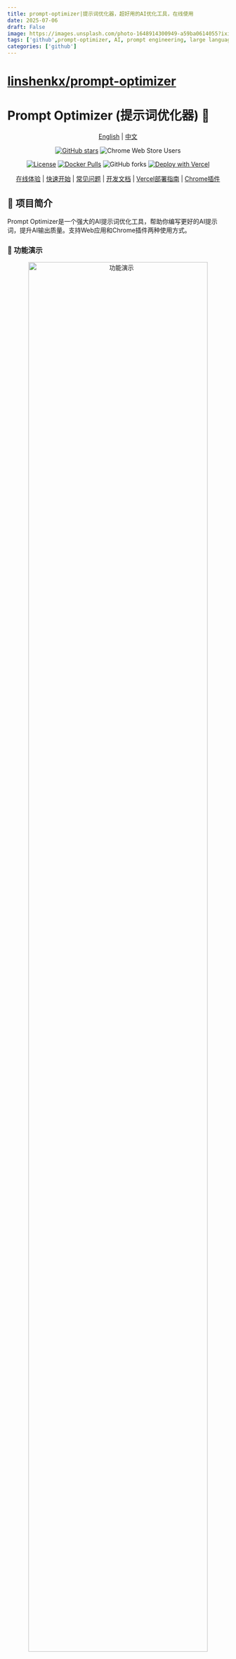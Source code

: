 ```yaml
---
title: prompt-optimizer|提示词优化器，超好用的AI优化工具，在线使用
date: 2025-07-06
draft: False
image: https://images.unsplash.com/photo-1648914300949-a59ba0614055?ixid=M3w0NjAwMjJ8MHwxfHJhbmRvbXx8fHx8fHx8fDE3NTAzMTgxMzV8&ixlib=rb-4.1.0
tags: ['github',prompt-optimizer, AI, prompt engineering, large language model, LLM, OpenAI, Gemini, DeepSeek,  智谱AI, SiliconFlow]
categories: ['github']
---
```


# [linshenkx/prompt-optimizer](https://github.com/linshenkx/prompt-optimizer)

# Prompt Optimizer (提示词优化器) 🚀

<div align="center">

[English](https://github.com/linshenkx/prompt-optimizer/blob/master/README_EN.md) | [中文](https://github.com/linshenkx/prompt-optimizer/blob/master/README.md)

[![GitHub stars](https://img.shields.io/github/stars/linshenkx/prompt-optimizer)](https://github.com/linshenkx/prompt-optimizer/stargazers)
![Chrome Web Store Users](https://img.shields.io/chrome-web-store/users/cakkkhboolfnadechdlgdcnjammejlna?style=flat&label=Chrome%20Users&link=https%3A%2F%2Fchromewebstore.google.com%2Fdetail%2F%25E6%258F%2590%25E7%25A4%25BA%25E8%25AF%258D%25E4%25BC%2598%25E5%258C%2596%25E5%2599%25A8%2Fcakkkhboolfnadechdlgdcnjammejlna)

[![License](https://img.shields.io/badge/license-MIT-blue.svg)](https://github.com/linshenkx/prompt-optimizer/blob/master/LICENSE)
[![Docker Pulls](https://img.shields.io/docker/pulls/linshen/prompt-optimizer)](https://hub.docker.com/r/linshen/prompt-optimizer)
![GitHub forks](https://img.shields.io/github/forks/linshenkx/prompt-optimizer?style=flat)
[![Deploy with Vercel](https://img.shields.io/badge/Vercel-indigo?style=flat&logo=vercel)](https://vercel.com/new/clone?repository-url=https%3A%2F%2Fgithub.com%2Flinshenkx%2Fprompt-optimizer)

[在线体验](https://prompt.always200.com) | [快速开始](#快速开始) | [常见问题](#常见问题) | [开发文档](https://github.com/linshenkx/prompt-optimizer/blob/master/dev.md) | [Vercel部署指南](https://github.com/linshenkx/prompt-optimizer/blob/master/docs/vercel.md) | [Chrome插件](https://chromewebstore.google.com/detail/prompt-optimizer/cakkkhboolfnadechdlgdcnjammejlna)

</div>

## 📖 项目简介

Prompt Optimizer是一个强大的AI提示词优化工具，帮助你编写更好的AI提示词，提升AI输出质量。支持Web应用和Chrome插件两种使用方式。

### 🎥 功能演示

<div align="center">
  <img src="prompt-optimizer-contrast.png" alt="功能演示" width="90%">
</div>

## ✨ 核心特性

- 🎯 **智能优化**：一键优化提示词，支持多轮迭代改进，提升AI回复准确度
- 🔄 **对比测试**：支持原始提示词和优化后提示词的实时对比，直观展示优化效果
- 🤖 **多模型集成**：支持OpenAI、Gemini、DeepSeek、智谱AI、SiliconFlow等主流AI模型
- ⚙️ **高级参数配置**：支持为每个模型单独配置temperature、max_tokens等LLM参数
- 🔒 **安全架构**：纯客户端处理，数据直接与AI服务商交互，不经过中间服务器
- 💾 **隐私保护**：本地加密存储历史记录和API密钥，支持数据导入导出
- 📱 **多端支持**：同时提供Web应用和Chrome插件两种使用方式
- 🎨 **用户体验**：简洁直观的界面设计，响应式布局和流畅交互动效
- 🌐 **跨域支持**：Vercel部署时支持使用Edge Runtime代理解决跨域问题
- 🔐 **访问控制**：支持密码保护功能，保障部署安全

## 快速开始

### 1. 使用在线版本（推荐）

直接访问：[https://prompt.always200.com](https://prompt.always200.com)

项目是纯前端项目，所有数据只存储在浏览器本地，不会上传至任何服务器，因此直接使用在线版本也是安全可靠的

### 2. Vercel部署
方式1：一键部署到自己的Vercel：
   [![部署到 Vercel](https://vercel.com/button)](https://vercel.com/new/clone?repository-url=https%3A%2F%2Fgithub.com%2Flinshenkx%2Fprompt-optimizer)

方式2: Fork项目后在Vercel中导入（推荐）：
   - 先Fork项目到自己的GitHub
   - 然后在Vercel中导入该项目
   - 可跟踪源项目更新，便于同步最新功能和修复
- 配置环境变量：
  - `ACCESS_PASSWORD`：设置访问密码，启用访问限制
  - `VITE_OPENAI_API_KEY`等：配置各AI服务商的API密钥

更多详细的部署步骤和注意事项，请查看：
- [Vercel部署指南](https://github.com/linshenkx/prompt-optimizer/blob/master/docs/vercel.md)

### 3. 安装Chrome插件
1. 从Chrome商店安装（由于审批较慢，可能不是最新的）：[Chrome商店地址](https://chromewebstore.google.com/detail/prompt-optimizer/cakkkhboolfnadechdlgdcnjammejlna)
2. 点击图标即可打开提示词优化器

### 4. Docker部署
```bash
# 运行容器（默认配置）
docker run -d -p 80:80 --restart unless-stopped --name prompt-optimizer linshen/prompt-optimizer

# 运行容器（配置API密钥和访问密码）
docker run -d -p 80:80 \
  -e VITE_OPENAI_API_KEY=your_key \
  -e ACCESS_USERNAME=your_username \  # 可选，默认为"admin"
  -e ACCESS_PASSWORD=your_password \  # 设置访问密码
  --restart unless-stopped \
  --name prompt-optimizer \
  linshen/prompt-optimizer
  
```

### 5. Docker Compose部署
```bash
# 1. 克隆仓库
git clone https://github.com/linshenkx/prompt-optimizer.git
cd prompt-optimizer

# 2. 可选：创建.env文件配置API密钥和访问认证
cat > .env << EOF
# API密钥配置
VITE_OPENAI_API_KEY=your_openai_api_key
VITE_GEMINI_API_KEY=your_gemini_api_key
VITE_DEEPSEEK_API_KEY=your_deepseek_api_key
VITE_ZHIPU_API_KEY=your_zhipu_api_key
VITE_SILICONFLOW_API_KEY=your_siliconflow_api_key

# Basic认证配置（密码保护）
ACCESS_USERNAME=your_username  # 可选，默认为"admin"
ACCESS_PASSWORD=your_password  # 设置访问密码
EOF

# 3. 启动服务
docker compose up -d

# 4. 查看日志
docker compose logs -f
```

你还可以直接编辑docker-compose.yml文件，自定义配置：
```yaml
services:
  prompt-optimizer:
    image: linshen/prompt-optimizer:latest
    container_name: prompt-optimizer
    restart: unless-stopped
    ports:
      - "8081:80"  # 修改端口映射
    environment:
      - VITE_OPENAI_API_KEY=your_key_here  # 直接在配置中设置密钥
```

## ⚙️ API密钥配置

### 方式一：通过界面配置（推荐）
1. 点击界面右上角的"⚙️设置"按钮
2. 选择"模型管理"选项卡
3. 点击需要配置的模型（如OpenAI、Gemini、DeepSeek等）
4. 在弹出的配置框中输入对应的API密钥
5. 点击"保存"即可

支持的模型：
- OpenAI (gpt-3.5-turbo, gpt-4, gpt-4o)
- Gemini (gemini-1.5-pro, gemini-2.0-flash)
- DeepSeek (deepseek-chat, deepseek-coder)
- Zhipu智谱 (glm-4-flash, glm-4, glm-3-turbo)
- SiliconFlow (Pro/deepseek-ai/DeepSeek-V3)
- 自定义API（OpenAI兼容接口）

除了API密钥，您还可以在模型配置界面为每个模型单独设置高级LLM参数。这些参数通过一个名为 `llmParams` 的字段进行配置，它允许您以键值对的形式指定LLM SDK支持的任何参数，从而更精细地控制模型行为。

**高级LLM参数配置示例：**
- **OpenAI/兼容API**: `{"temperature": 0.7, "max_tokens": 4096, "timeout": 60000}`
- **Gemini**: `{"temperature": 0.8, "maxOutputTokens": 2048, "topP": 0.95}`
- **DeepSeek**: `{"temperature": 0.5, "top_p": 0.9, "frequency_penalty": 0.1}`

有关 `llmParams` 的更详细说明和配置指南，请参阅 [LLM参数配置指南](https://github.com/linshenkx/prompt-optimizer/blob/master/docs/llm-params-guide.md)。

### 方式二：通过环境变量配置
Docker部署时通过 `-e` 参数配置环境变量：
```bash
-e VITE_OPENAI_API_KEY=your_key
-e VITE_GEMINI_API_KEY=your_key
-e VITE_DEEPSEEK_API_KEY=your_key
-e VITE_ZHIPU_API_KEY=your_key
-e VITE_SILICONFLOW_API_KEY=your_key
-e VITE_CUSTOM_API_KEY=your_custom_api_key
-e VITE_CUSTOM_API_BASE_URL=your_custom_api_base_url
-e VITE_CUSTOM_API_MODEL=your_custom_model_name
```

## 本地开发
详细文档可查看 [开发文档](https://github.com/linshenkx/prompt-optimizer/blob/master/dev.md)

```bash
# 1. 克隆项目
git clone https://github.com/linshenkx/prompt-optimizer.git
cd prompt-optimizer

# 2. 安装依赖
pnpm install

# 3. 启动开发服务
pnpm dev               # 主开发命令：构建core/ui并运行web应用
pnpm dev:web          # 仅运行web应用
pnpm dev:fresh        # 完整重置并重新启动开发环境
```

## 🗺️ 开发路线

- [x] 基础功能开发
- [x] Web应用发布
- [x] Chrome插件发布
- [x] 自定义模型支持
- [x] 多模型支持优化
- [x] 国际化支持

详细的项目状态可查看 [项目状态文档](docs/project-status.md)

## 📖 相关文档

- [文档索引](docs/README.md) - 所有文档的索引
- [技术开发指南](docs/technical-development-guide.md) - 技术栈和开发规范
- [LLM参数配置指南](docs/llm-params-guide.md) - 高级LLM参数配置详细说明
- [项目结构](docs/project-structure.md) - 详细的项目结构说明
- [项目状态](docs/project-status.md) - 当前进度和计划
- [产品需求](docs/prd.md) - 产品需求文档
- [Vercel部署指南](docs/vercel.md) - Vercel部署详细说明


## Star History

<a href="https://star-history.com/#linshenkx/prompt-optimizer&Date">
 <picture>
   <source media="(prefers-color-scheme: dark)" srcset="https://api.star-history.com/svg?repos=linshenkx/prompt-optimizer&type=Date&theme=dark" />
   <source media="(prefers-color-scheme: light)" srcset="https://api.star-history.com/svg?repos=linshenkx/prompt-optimizer&type=Date" />
   <img alt="Star History Chart" src="https://api.star-history.com/svg?repos=linshenkx/prompt-optimizer&type=Date" />
 </picture>
</a>

## 常见问题

### API连接问题

#### Q1: 为什么配置好API密钥后仍然无法连接到模型服务？
**A**: 大多数连接失败是由**跨域问题**（CORS）导致的。由于本项目是纯前端应用，浏览器出于安全考虑会阻止直接访问不同源的API服务。模型服务如未正确配置CORS策略，会拒绝来自浏览器的直接请求。

#### Q2: 如何解决本地Ollama的连接问题？
**A**: Ollama完全支持OpenAI标准接口，只需配置正确的跨域策略：
1. 设置环境变量 `OLLAMA_ORIGINS=*` 允许任意来源的请求
2. 如仍有问题，设置 `OLLAMA_HOST=0.0.0.0:11434` 监听任意IP地址

#### Q3: 如何解决商业API（如Nvidia的DS API、字节跳动的火山API）的跨域问题？
**A**: 这些平台通常有严格的跨域限制，推荐以下解决方案：

1. **使用Vercel代理**（便捷方案）
   - 使用在线版本：[prompt.always200.com](https://prompt.always200.com)
   - 或自行部署到Vercel平台
   - 在模型设置中勾选"使用Vercel代理"选项
   - 请求流向：浏览器→Vercel→模型服务提供商
   - 详细步骤请参考 [Vercel部署指南](https://github.com/linshenkx/prompt-optimizer/blob/master/docs/vercel.md)

2. **使用自部署的API中转服务**（可靠方案）
   - 部署如OneAPI等开源API聚合/代理工具
   - 在设置中配置为自定义API端点
   - 请求流向：浏览器→中转服务→模型服务提供商

#### Q4: Vercel代理有什么缺点或风险？
**A**: 使用Vercel代理可能会触发某些模型服务提供商的风控机制。部分厂商可能会将来自Vercel的请求判定为代理行为，从而限制或拒绝服务。如遇此问题，建议使用自部署的中转服务。


## 🤝 参与贡献

1. Fork 本仓库
2. 创建特性分支 (`git checkout -b feature/AmazingFeature`)
3. 提交更改 (`git commit -m '添加某个特性'`)
4. 推送到分支 (`git push origin feature/AmazingFeature`)
5. 提交 Pull Request

提示：使用cursor工具开发时，建议在提交前:
1. 使用"code_review"规则进行代码审查
2. 按照审查报告格式检查:
   - 变更的整体一致性
   - 代码质量和实现方式
   - 测试覆盖情况
   - 文档完善程度
3. 根据审查结果进行优化后再提交

## 👏 贡献者名单

感谢所有为项目做出贡献的开发者！

<a href="https://github.com/linshenkx/prompt-optimizer/graphs/contributors">
  <img src="https://contrib.rocks/image?repo=linshenkx/prompt-optimizer" alt="贡献者" />
</a>

## 📄 开源协议

本项目采用 [MIT](https://github.com/linshenkx/prompt-optimizer/blob/master/LICENSE) 协议开源。

---

如果这个项目对你有帮助，请考虑给它一个 Star ⭐️

## 👥 联系我们

- 提交 Issue
- 发起 Pull Request
- 加入讨论组